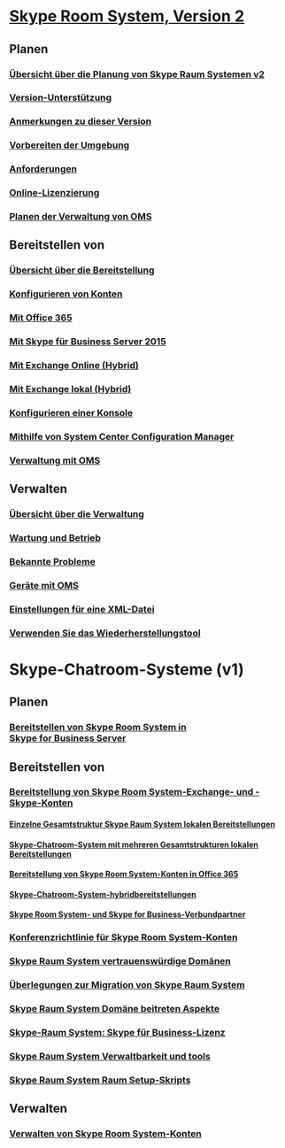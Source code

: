 # [Skype Room System, Version 2](index.md)
## Planen
### [Übersicht über die Planung von Skype Raum Systemen v2](../plan-your-deployment/clients-and-devices/skype-room-systems-v2-0.md)
### [Version-Unterstützung](../plan-your-deployment/clients-and-devices/srs2-lifecycle-support.md)
### [Anmerkungen zu dieser Version](../plan-your-deployment/clients-and-devices/srs2-release-note.md)
### [Vorbereiten der Umgebung](../plan-your-deployment/clients-and-devices/srs-v2-prep.md)
### [Anforderungen](../plan-your-deployment/clients-and-devices/requirements.md)
### [Online-Lizenzierung](/SkypeForBusiness/skype-for-business-and-microsoft-teams-add-on-licensing/license-options-based-on-your-plan/skype-room-systems-v2.md)
### [Planen der Verwaltung von OMS](../plan-your-deployment/clients-and-devices/oms-management.md)
## Bereitstellen von 
### [Übersicht über die Bereitstellung](../deploy/deploy-clients/room-systems-v2.md)
### [Konfigurieren von Konten](../deploy/deploy-clients/room-systems-v2-configure-accounts.md)
### [Mit Office 365](../deploy/deploy-clients/with-office-365.md)
### [Mit Skype für Business Server 2015](../deploy/deploy-clients/with-skype-for-business-server-2015.md)
### [Mit Exchange Online (Hybrid)](../deploy/deploy-clients/with-exchange-online.md)
### [Mit Exchange lokal (Hybrid)](../deploy/deploy-clients/with-exchange-on-premises.md)
### [Konfigurieren einer Konsole](../deploy/deploy-clients/console.md)
### [Mithilfe von System Center Configuration Manager](../deploy/deploy-clients/room-systems-scale.md)
### [Verwaltung mit OMS](../deploy/deploy-clients/with-oms.md)
## Verwalten
### [Übersicht über die Verwaltung](../manage/skype-room-systems-v2/skype-room-systems-v2.md)
### [Wartung und Betrieb](../manage/skype-room-systems-v2/room-systems-v2-operations.md)
### [Bekannte Probleme](../manage/skype-room-systems-v2/known-issues.md)
### [Geräte mit OMS](../manage/skype-room-systems-v2/oms.md)
### [Einstellungen für eine XML-Datei](../manage/skype-room-systems-v2/xml-config-file.md)
### [Verwenden Sie das Wiederherstellungstool](../manage/skype-room-systems-v2/recovery-tool.md)
# Skype-Chatroom-Systeme (v1)
## Planen
### [Bereitstellen von Skype Room System in Skype for Business Server](../deploy/deploy-clients/deploy-skype-room-system.md)
## Bereitstellen von 
### [Bereitstellung von Skype Room System-Exchange- und -Skype-Konten](../deploy/deploy-clients/skype-room-system-exchange-and-skype-accounts.md)
#### [Einzelne Gesamtstruktur Skype Raum System lokalen Bereitstellungen](../deploy/deploy-clients/single-forest-on-premises-deployments.md)
#### [Skype-Chatroom-System mit mehreren Gesamtstrukturen lokalen Bereitstellungen](../deploy/deploy-clients/multiple-forest-on-premises-deployments.md)
#### [Bereitstellung von Skype Room System-Konten in Office 365](../deploy/deploy-clients/provisioning-skype-room-system-accounts-in-office-365.md)
#### [Skype-Chatroom-System-hybridbereitstellungen](../deploy/deploy-clients/hybrid-deployments.md)
#### [Skype Room System- und Skype for Business-Verbundpartner](../deploy/deploy-clients/room-system-and-federated-partners.md)
### [Konferenzrichtlinie für Skype Room System-Konten](../deploy/deploy-clients/conferencing-policy.md)
### [Skype Raum System vertrauenswürdige Domänen](../deploy/deploy-clients/trusted-domains.md)
### [Überlegungen zur Migration von Skype Raum System](../deploy/deploy-clients/migration-considerations.md)
### [Skype Raum System Domäne beitreten Aspekte](../deploy/deploy-clients/domain-joining-considerations.md)
### [Skype-Raum System: Skype für Business-Lizenz](../deploy/deploy-clients/skype-for-business-software-liicense.md)
### [Skype Raum System Verwaltbarkeit und tools](../deploy/deploy-clients/manageability-and-tools.md)
### [Skype Raum System Raum Setup-Skripts](../deploy/deploy-clients/room-setup-scripts.md)
## Verwalten
### [Verwalten von Skype Room System-Konten](../deploy/deploy-clients/manage-skype-room-system-accounts.md)